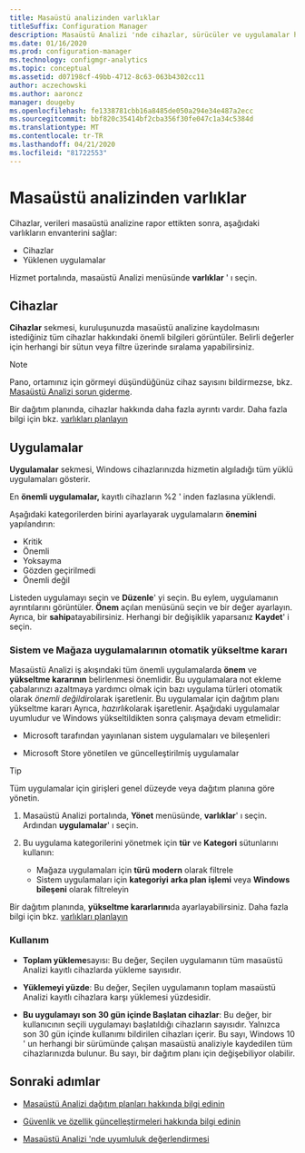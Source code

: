 ```yaml
---
title: Masaüstü analizinden varlıklar
titleSuffix: Configuration Manager
description: Masaüstü Analizi 'nde cihazlar, sürücüler ve uygulamalar hakkında bilgi edinin.
ms.date: 01/16/2020
ms.prod: configuration-manager
ms.technology: configmgr-analytics
ms.topic: conceptual
ms.assetid: d07198cf-49bb-4712-8c63-063b4302cc11
author: aczechowski
ms.author: aaroncz
manager: dougeby
ms.openlocfilehash: fe1338781cbb16a8485de050a294e34e487a2ecc
ms.sourcegitcommit: bbf820c35414bf2cba356f30fe047c1a34c5384d
ms.translationtype: MT
ms.contentlocale: tr-TR
ms.lasthandoff: 04/21/2020
ms.locfileid: "81722553"
---
```

# <a name="assets-in-desktop-analytics"></a>Masaüstü analizinden varlıklar

Cihazlar, verileri masaüstü analizine rapor ettikten sonra, aşağıdaki varlıkların envanterini sağlar:

- Cihazlar
- Yüklenen uygulamalar  

Hizmet portalında, masaüstü Analizi menüsünde **varlıklar** ' ı seçin.

## <a name="devices"></a>Cihazlar

**Cihazlar** sekmesi, kuruluşunuzda masaüstü analizine kaydolmasını istediğiniz tüm cihazlar hakkındaki önemli bilgileri görüntüler. Belirli değerler için herhangi bir sütun veya filtre üzerinde sıralama yapabilirsiniz.

> [!NOTE]  
> Pano, ortamınız için görmeyi düşündüğünüz cihaz sayısını bildirmezse, bkz. [Masaüstü Analizi sorun giderme](troubleshooting.md).  

Bir dağıtım planında, cihazlar hakkında daha fazla ayrıntı vardır. Daha fazla bilgi için bkz. [varlıkları planlayın](about-deployment-plans.md#plan-assets)

## <a name="apps"></a>Uygulamalar

**Uygulamalar** sekmesi, Windows cihazlarınızda hizmetin algıladığı tüm yüklü uygulamaları gösterir.

En **önemli uygulamalar,** kayıtlı cihazların %2 ' inden fazlasına yüklendi.

Aşağıdaki kategorilerden birini ayarlayarak uygulamaların **önemini** yapılandırın:

- Kritik
- Önemli
- Yoksayma
- Gözden geçirilmedi
- Önemli değil<!-- 3587232 -->

Listeden uygulamayı seçin ve **Düzenle**' yi seçin. Bu eylem, uygulamanın ayrıntılarını görüntüler. **Önem** açılan menüsünü seçin ve bir değer ayarlayın. Ayrıca, bir **sahip**atayabilirsiniz. Herhangi bir değişiklik yaparsanız **Kaydet**' i seçin.

### <a name="automatic-upgrade-decision-of-system-and-store-apps"></a><a name="bkmk_plan-autoapp" />Sistem ve Mağaza uygulamalarının otomatik yükseltme kararı

<!-- 3587232 -->
Masaüstü Analizi iş akışındaki tüm önemli uygulamalarda **önem** ve **yükseltme kararının** belirlenmesi önemlidir. Bu uygulamalara not ekleme çabalarınızı azaltmaya yardımcı olmak için bazı uygulama türleri otomatik olarak *önemli değildir*olarak işaretlenir. Bu uygulamalar için dağıtım planı yükseltme kararı Ayrıca, *hazırlık*olarak işaretlenir. Aşağıdaki uygulamalar uyumludur ve Windows yükseltildikten sonra çalışmaya devam etmelidir:

- Microsoft tarafından yayınlanan sistem uygulamaları ve bileşenleri

- Microsoft Store yönetilen ve güncelleştirilmiş uygulamalar

> [!TIP]
> Tüm uygulamalar için girişleri genel düzeyde veya dağıtım planına göre yönetin.
>
> 1. Masaüstü Analizi portalında, **Yönet** menüsünde, **varlıklar**' ı seçin. Ardından **uygulamalar**' ı seçin.
>
> 2. Bu uygulama kategorilerini yönetmek için **tür** ve **Kategori** sütunlarını kullanın:
>
>    - Mağaza uygulamaları için **türü** **modern** olarak filtrele
>    - Sistem uygulamaları için **kategoriyi** **arka plan işlemi** veya **Windows bileşeni** olarak filtreleyin

Bir dağıtım planında, **yükseltme kararlarını**da ayarlayabilirsiniz. Daha fazla bilgi için bkz. [varlıkları planlayın](about-deployment-plans.md#plan-assets)

### <a name="usage"></a>Kullanım

<!-- 5533890 -->

- **Toplam yükleme**sayısı: Bu değer, Seçilen uygulamanın tüm masaüstü Analizi kayıtlı cihazlarda yükleme sayısıdır.

- **Yüklemeyi yüzde**: Bu değer, Seçilen uygulamanın toplam masaüstü Analizi kayıtlı cihazlara karşı yüklemesi yüzdesidir.

- **Bu uygulamayı son 30 gün içinde Başlatan cihazlar**: Bu değer, bir kullanıcının seçili uygulamayı başlatıldığı cihazların sayısıdır. Yalnızca son 30 gün içinde kullanımı bildirilen cihazları içerir. Bu sayı, Windows 10 ' un herhangi bir sürümünde çalışan masaüstü analiziyle kaydedilen tüm cihazlarınızda bulunur. Bu sayı, bir dağıtım planı için değişebiliyor olabilir.

## <a name="next-steps"></a>Sonraki adımlar

- [Masaüstü Analizi dağıtım planları hakkında bilgi edinin](about-deployment-plans.md)  

- [Güvenlik ve özellik güncelleştirmeleri hakkında bilgi edinin](about-updates.md)  

- [Masaüstü Analizi 'nde uyumluluk değerlendirmesi](compat-assessment.md)  
